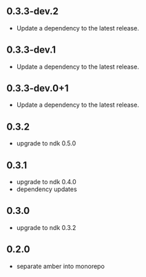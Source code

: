 ## 0.3.3-dev.2

 - Update a dependency to the latest release.

## 0.3.3-dev.1

 - Update a dependency to the latest release.

## 0.3.3-dev.0+1

 - Update a dependency to the latest release.

## 0.3.2
 - upgrade to ndk 0.5.0


## 0.3.1

 - upgrade to ndk 0.4.0
 - dependency updates

## 0.3.0
 - upgrade to ndk 0.3.2
## 0.2.0
 - separate amber into monorepo
